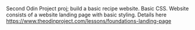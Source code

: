 Second Odin Project proj; build a basic recipe website.
Basic CSS. Website consists of a website landing page with basic styling. 
Details here https://www.theodinproject.com/lessons/foundations-landing-page 
